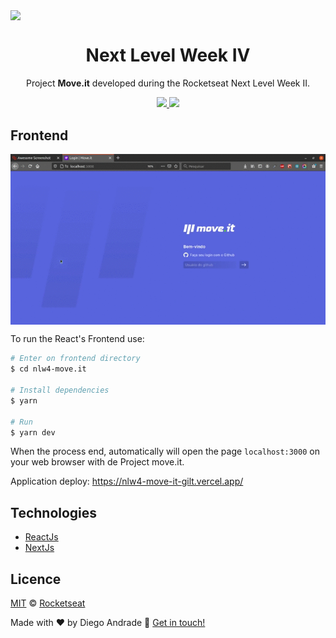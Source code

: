 <img src="https://pbs.twimg.com/profile_banners/867362170392203265/1612207077/1500x500" align="center"></img>
<h1 align="center">Next Level Week IV</h1>
<p align="center">Project <strong>Move.it</strong> developed during the Rocketseat Next Level Week II.
</p>

<p align="center">
  <a aria-label="NodeJs version" href="https://github.com/nodejs/node/blob/master/doc/changelogs/CHANGELOG_V12.md#12.14.1">
    <img src="https://img.shields.io/badge/node.js@lts-12.14.1-informational?logo=Node.JS"></img>
  </a>
  <a aria-label="ReactJs version" href="https://github.com/facebook/react/blob/master/CHANGELOG.md#16120-november-14-2019">
    <img src="https://img.shields.io/badge/react-16.12.0-informational?logo=react"></img>
  </a>
</p>


## Frontend

<img align="center" src="assets/frontend.gif"></img>

To run the React's Frontend use:
```bash
# Enter on frontend directory
$ cd nlw4-move.it

# Install dependencies
$ yarn

# Run
$ yarn dev
```
When the process end, automatically will open the page `localhost:3000` on your web browser with de Project move.it.

Application deploy: https://nlw4-move-it-gilt.vercel.app/

## Technologies
- [ReactJs](https://pt-br.reactjs.org/)
- [NextJs](https://nextjs.org/)

## Licence

[MIT](./LICENSE) &copy; [Rocketseat](https://rocketseat.com.br/)

Made with ♥ by Diego Andrade :wave: [Get in touch!](https://www.linkedin.com/in/diego-rodrigo-de-andrade-98a0271a0/)
